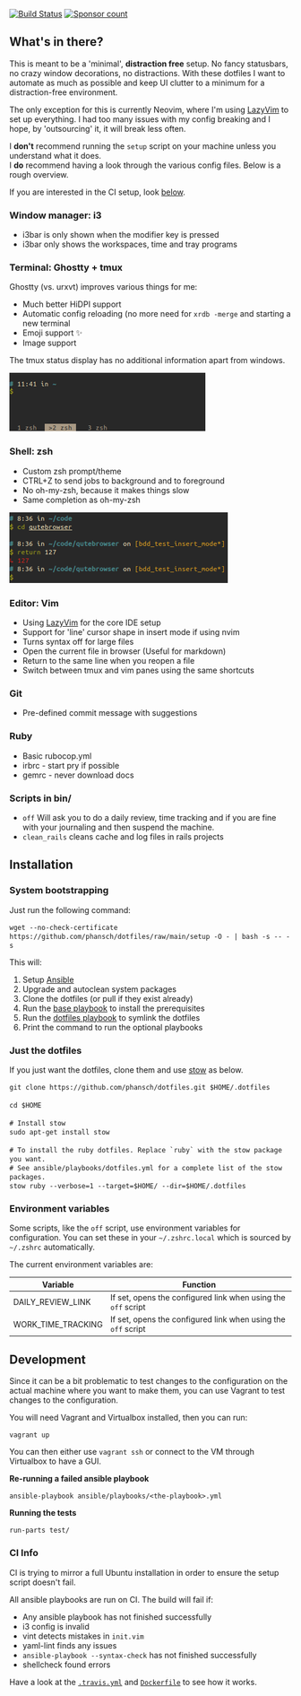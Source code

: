 [![Build Status](https://github.com/phansch/dotfiles/workflows/CI/badge.svg?branch=main)](https://github.com/phansch/dotfiles/actions)
[![Sponsor count](https://img.shields.io/badge/sponsors-4-brightgreen)](https://phansch.net/thanks)

## What's in there?

This is meant to be a 'minimal', **distraction free** setup. No fancy
statusbars, no crazy window decorations, no distractions.
With these dotfiles I want to automate as much as possible and keep UI clutter
to a minimum for a distraction-free environment.

The only exception for this is currently Neovim, where I'm using [LazyVim] to
set up everything. I had too many issues with my config breaking and I hope,
by 'outsourcing' it, it will break less often.

I **don't** recommend running the `setup` script on your machine unless
you understand what it does.  
I **do** recommend having a look through the various config files.
Below is a rough overview.

If you are interested in the CI setup, look [below](#ci-info).

### Window manager: i3

* i3bar is only shown when the modifier key is pressed
* i3bar only shows the workspaces, time and tray programs

### Terminal: Ghostty + tmux

Ghostty (vs. urxvt) improves various things for me:

* Much better HiDPI support
* Automatic config reloading (no more need for `xrdb -merge` and starting a new
  terminal
* Emoji support ✨
* Image support

The tmux status display has no additional information apart from windows.

![tmux status display](screenshots/screen-tmux.png)

### Shell: zsh

* Custom zsh prompt/theme
* CTRL+Z to send jobs to background and to foreground
* No oh-my-zsh, because it makes things slow
* Same completion as oh-my-zsh

![zsh prompt](screenshots/screen-zsh1.png)

### Editor: Vim

* Using [LazyVim] for the core IDE setup
* Support for 'line' cursor shape in insert mode if using nvim
* Turns syntax off for large files
* Open the current file in browser (Useful for markdown)
* Return to the same line when you reopen a file
* Switch between tmux and vim panes using the same shortcuts

### Git

* Pre-defined commit message with suggestions

### Ruby

* Basic rubocop.yml
* irbrc - start pry if possible
* gemrc - never download docs

### Scripts in bin/

* `off` Will ask you to do a daily review, time tracking and if you are fine with your journaling and then suspend the machine.
* `clean_rails` cleans cache and log files in rails projects

## Installation

### System bootstrapping

Just run the following command:

    wget --no-check-certificate https://github.com/phansch/dotfiles/raw/main/setup -O - | bash -s -- -s

This will:

1. Setup [Ansible](https://www.ansible.com/)
2. Upgrade and autoclean system packages
3. Clone the dotfiles (or pull if they exist already)
4. Run the [base playbook](https://github.com/phansch/dotfiles/blob/main/ansible/playbooks/base.yml) to install the prerequisites
5. Run the [dotfiles playbook](https://github.com/phansch/dotfiles/blob/main/ansible/playbooks/dotfiles.yml) to symlink the dotfiles
6. Print the command to run the optional playbooks

### Just the dotfiles

If you just want the dotfiles, clone them and use [stow](https://www.gnu.org/software/stow/) as below.

    git clone https://github.com/phansch/dotfiles.git $HOME/.dotfiles

    cd $HOME

    # Install stow
    sudo apt-get install stow

    # To install the ruby dotfiles. Replace `ruby` with the stow package you want.
    # See ansible/playbooks/dotfiles.yml for a complete list of the stow packages.
    stow ruby --verbose=1 --target=$HOME/ --dir=$HOME/.dotfiles

### Environment variables

Some scripts, like the `off` script, use environment variables for configuration.
You can set these in your `~/.zshrc.local` which is sourced by `~/.zshrc` automatically.

The current environment variables are:

| Variable           | Function                                                      |
| ------------------ | ------------------------------------------------------------- |
| DAILY_REVIEW_LINK  | If set, opens the configured link when using the `off` script |
| WORK_TIME_TRACKING | If set, opens the configured link when using the `off` script |

## Development

Since it can be a bit problematic to test changes to the configuration on the actual machine where you want to make them, you can use Vagrant to test changes to the configuration.

You will need Vagrant and Virtualbox installed, then you can run:

    vagrant up

You can then either use `vagrant ssh` or connect to the VM through Virtualbox to have a GUI.

**Re-running a failed ansible playbook**

    ansible-playbook ansible/playbooks/<the-playbook>.yml

**Running the tests**

    run-parts test/

### CI Info

CI is trying to mirror a full Ubuntu installation in order to ensure the setup script doesn't fail.

All ansible playbooks are run on CI. The build will fail if:

* Any ansible playbook has not finished successfully
* i3 config is invalid
* vint detects mistakes in `init.vim`
* yaml-lint finds any issues
* `ansible-playbook --syntax-check` has not finished successfully
* shellcheck found errors

Have a look at the [`.travis.yml`][travis] and
[`Dockerfile`][dockerfile] to see how it works.

[travis]: https://github.com/phansch/dotfiles/blob/main/.travis.yml
[dockerfile]: https://github.com/phansch/dotfiles/blob/main/Dockerfile
[LazyVim]: http://www.lazyvim.org/
